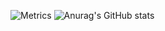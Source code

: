 ![Metrics](https://metrics.lecoq.io/herobrine901?template=terminal&lines=1&base=header%2C%20activity%2C%20community%2C%20repositories%2C%20metadata&base.indepth=false&base.hireable=false&base.skip=false&lines=false&lines.sections=base&lines.repositories.limit=4&lines.history.limit=1&lines.delay=0&config.timezone=Europe%2FKiev)
![Anurag's GitHub stats](https://github-readme-stats.vercel.app/api?username=anuraghazra&show_icons=true&theme=radical)
